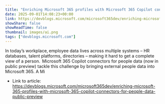 ```yaml
---
title: "Enriching Microsoft 365 profiles with Microsoft 365 Copilot connectors for people data (public preview)"
date: 2025-09-01T14:08:23+00:00
link: https://devblogs.microsoft.com/microsoft365dev/enriching-microsoft-365-profiles-with-microsoft-365-copilot-connectors-for-people-data-public-preview
showShare: false
showReadTime: false
thumbnail: images/ai.png
tags: ["devblogs.microsoft.com"]
---
```

In today’s workplace, employee data lives across multiple systems – HR databases, talent platforms, directories – making it hard to get a complete view of a person.  Microsoft 365 Copilot connectors for people data (now in public preview) tackle this challenge by bringing external people data into Microsoft 365. A Mi

- Link to article: https://devblogs.microsoft.com/microsoft365dev/enriching-microsoft-365-profiles-with-microsoft-365-copilot-connectors-for-people-data-public-preview